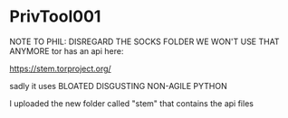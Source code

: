# PrivTool001
NOTE TO PHIL: DISREGARD THE SOCKS FOLDER WE WON'T USE THAT ANYMORE
tor has an api here:


https://stem.torproject.org/

sadly it uses BLOATED DISGUSTING NON-AGILE PYTHON

I uploaded the new folder called "stem" that contains the api files
